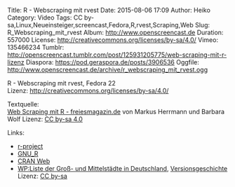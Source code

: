 Title: R - Webscraping mit rvest
Date: 2015-08-06 17:09
Author: Heiko
Category: Video
Tags: CC by-sa,Linux,Neueinsteiger,screencast,Fedora,R,rvest,Scraping,Web
Slug: R_Webscraping_mit_rvest
Album: http://www.openscreencast.de
Duration: 557000
License: http://creativecommons.org/licenses/by-sa/4.0/
Vimeo: 135466234
Tumblr: http://openscreencast.tumblr.com/post/125931205775/web-scraping-mit-r-lizenz
Diaspora: https://pod.geraspora.de/posts/3906536
Oggfile: http://www.openscreencast.de/archive/r_webscraping_mit_rvest.ogg

R - Webscraping mit rvest, Fedora 22  
Lizenz: <http://creativecommons.org/licenses/by-sa/4.0/>  
  
Textquelle:  
[Web Scraping mit R -
freiesmagazin.de](http://freiesmagazin.de/mobil/freiesMagazin-2015-08-bilder.html#fm_15_08_webscraping)
von Markus Herrmann und Barbara Wolf Lizenz: [CC by-sa
4.0](http://creativecommons.org/licenses/by-sa/4.0/)

Links:

  * [r-project](http://www.r-project.org/ "Link zu r-project.org/" )
  * [GNU_R](http://de.wikibooks.org/wiki/GNU_R "Link zu de.wikibooks.org" )
  * [CRAN Web](http://cran.r-project.org/web/views/WebTechnologies.html "Link zu r-project.org" )
  * [WP:Liste der Groß- und Mittelstädte in Deutschland](http://de.wikipedia.org/wiki/Liste_der_Gro%C3%9F-_und_Mittelst%C3%A4dte_in_Deutschland "Link zu wikipedia.org" ), [Versionsgeschichte](http://de.wikipedia.org/w/index.php?title=Liste_der_Gro%C3%9F-_und_Mittelst%C3%A4dte_in_Deutschland&action=history "Link zu wikipedia.org" ) Lizenz: [CC by-sa](http://de.wikipedia.org/wiki/Wikipedia:Lizenzbestimmungen_Creative_Commons_Attribution-ShareAlike_3.0_Unported)

